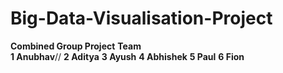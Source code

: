 # Big-Data-Visualisation-Project
**Combined Group Project**
**Team**\
**1 Anubhav**//
**2 Aditya**
**3 Ayush**
**4 Abhishek**
**5 Paul**
**6 Fion**

